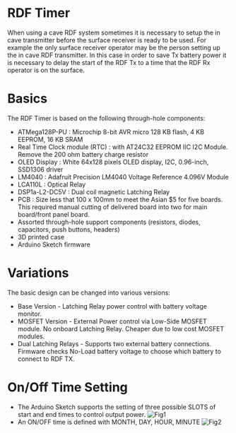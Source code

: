 # RDF Timer
When using a cave RDF system sometimes it is necessary to setup the in cave transmitter before the surface receiver is ready to be used.
For example the only surface receiver operator may be the person setting up the in cave RDF transmitter. In this case in order to save Tx battery
power it is necessary to delay the start of the RDF Tx to a time that the RDF Rx operator is on the surface.
# Basics
The RDF Timer is based on the following through-hole components:
* ATMega128P-PU : Microchip 8-bit AVR micro 128 KB flash, 4 KB EEPROM, 16 KB SRAM
* Real Time Clock module (RTC) : with AT24C32 EEPROM IIC I2C Module. Remove the 200 ohm battery charge resistor
* OLED Display : White 64x128 pixels OLED display, I2C, 0.96-inch, SSD1306 driver
* LM4040 : Adafruit Precision LM4040 Voltage Reference 4.096V Module
* LCA110L : Optical Relay
* DSP1a-L2-DC5V : Dual coil magnetic Latching Relay
* PCB : Size less that 100 x 100mm to meet the Asian $5 for five boards. This required manual cutting of delivered board into two for main board/front panel board.
* Assorted through-hole support components (resistors, diodes, capacitors, push buttons, headers)
* 3D printed case
* Arduino Sketch firmware
# Variations
The basic design can be changed into various versions:
* Base Version - Latching Relay power control with battery voltage monitor.
* MOSFET Version - External Power control via Low-Side MOSFET module. No onboard Latching Relay. Cheaper due to low cost MOSFET modules.
* Dual Latching Relays - Supports two external battery connections. Firmware checks No-Load battery voltage to choose which battery to connect to RDF TX.
# On/Off Time Setting
* The Arduino Sketch supports the setting of three possible SLOTS of start and end times to control output power.
![Fig1](https://github.com/user-attachments/assets/6a8a9a1b-71ff-449f-9439-2993d3a09bc9)
* An ON/OFF time is defined with MONTH, DAY, HOUR, MINUTE
![Fig2](https://github.com/user-attachments/assets/589ce89b-d39f-4699-8eac-30bc1151b341)
